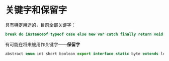 # 关键字和保留字

具有特定用途的，目前全部关键字：
```js
break do instanceof typeof case else new var catch finally return void continue for switch while debugger function this with default if throw delete in try let
```

有可能在将来被用作关键字——**保留字**

```js
abstract enum int short boolean export interface static byte extends long super char final native synchronized class float package throws const goto private transient debugger implements protected volatile double import public
```